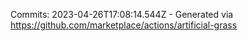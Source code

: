 Commits: 2023-04-26T17:08:14.544Z - Generated via https://github.com/marketplace/actions/artificial-grass
<br>
